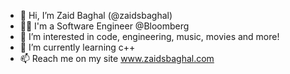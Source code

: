 - 👋 Hi, I’m Zaid Baghal (@zaidsbaghal)
- 👨‍💻 I'm a Software Engineer @Bloomberg
- 👀 I’m interested in code, engineering, music, movies and more!
- 🌱 I’m currently learning c++
- 📫 Reach me on my site www.zaidsbaghal.com

<!---
zaidsbaghal/zaidsbaghal is a ✨ special ✨ repository because its `README.md` (this file) appears on your GitHub profile.
You can click the Preview link to take a look at your changes.
--->
